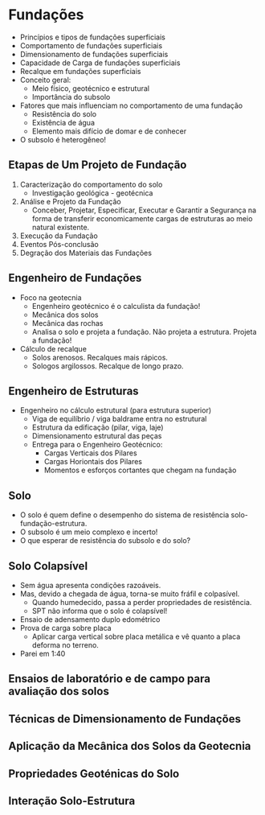 # Fundações
- Princípios e tipos de fundações superficiais
- Comportamento de fundações superficiais
- Dimensionamento de fundações superficiais
- Capacidade de Carga de fundações superficiais
- Recalque em fundações superficiais
- Conceito geral:
    - Meio físico, geotécnico e estrutural
    - Importância do subsolo
- Fatores que mais influenciam no comportamento de uma fundação
    - Resistência do solo
    - Existência de água
    - Elemento mais difício de domar e de conhecer
- O subsolo é heterogêneo!

## Etapas de Um Projeto de Fundação
1. Caracterização do comportamento do solo
    - Investigação geológica - geotécnica
2. Análise e Projeto da Fundação
    - Conceber, Projetar, Especificar, Executar e Garantir a Segurança na forma de transferir economicamente cargas de estruturas ao meio natural existente.
3. Execução da Fundação
4. Eventos Pós-conclusão
5. Degração dos Materiais das Fundações

## Engenheiro de Fundações
- Foco na geotecnia
    - Engenheiro geotécnico é o calculista da fundação!
    - Mecânica dos solos
    - Mecânica das rochas
    - Analisa o solo e projeta a fundação. Não projeta a estrutura. Projeta a fundação!
- Cálculo de recalque
     - Solos arenosos. Recalques mais rápicos.
     - Sologos argilossos. Recalque de longo prazo.

## Engenheiro de Estruturas
- Engenheiro no cálculo estrutural (para estrutura superior)
    - Viga de equilíbrio / viga baldrame entra no estrutural
    - Estrutura da edificação (pilar, viga, laje)
    - Dimensionamento estrutural das peças
    - Entrega para o Engenheiro Geotécnico:
        - Cargas Verticais dos Pilares
        - Cargas Horiontais dos Pilares
        - Momentos e esforços cortantes que chegam na fundação

## Solo
- O solo é quem define o desempenho do sistema de resistência solo-fundação-estrutura.
- O subsolo é um meio complexo e incerto!
- O que esperar de resistência do subsolo e do solo?

## Solo Colapsível
- Sem água apresenta condições razoáveis.
- Mas, devido a chegada de água, torna-se muito fráfil e colpasível.
    - Quando humedecido, passa a perder propriedades de resistência.
    - SPT não informa que o solo é colapsível!
- Ensaio de adensamento duplo edométrico
- Prova de carga sobre placa
    - Aplicar carga vertical sobre placa metálica e vê quanto a placa deforma no terreno.
- Parei em 1:40

## Ensaios de laboratório e de campo para avaliação dos solos

## Técnicas de Dimensionamento de Fundações

## Aplicação da Mecânica dos Solos da Geotecnia

## Propriedades Geoténicas do Solo

## Interação Solo-Estrutura
